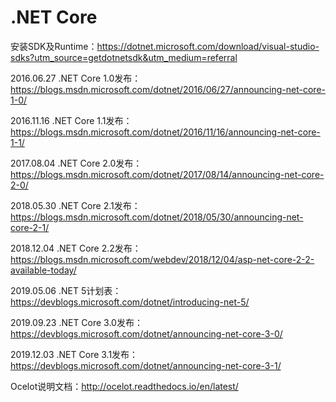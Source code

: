 # .NET Core
安装SDK及Runtime：https://dotnet.microsoft.com/download/visual-studio-sdks?utm_source=getdotnetsdk&utm_medium=referral

2016.06.27 .NET Core 1.0发布：https://blogs.msdn.microsoft.com/dotnet/2016/06/27/announcing-net-core-1-0/

2016.11.16 .NET Core 1.1发布：https://blogs.msdn.microsoft.com/dotnet/2016/11/16/announcing-net-core-1-1/

2017.08.04 .NET Core 2.0发布：https://blogs.msdn.microsoft.com/dotnet/2017/08/14/announcing-net-core-2-0/

2018.05.30 .NET Core 2.1发布：https://blogs.msdn.microsoft.com/dotnet/2018/05/30/announcing-net-core-2-1/

2018.12.04 .NET Core 2.2发布：https://blogs.msdn.microsoft.com/webdev/2018/12/04/asp-net-core-2-2-available-today/

2019.05.06 .NET 5计划表：https://devblogs.microsoft.com/dotnet/introducing-net-5/

2019.09.23 .NET Core 3.0发布：https://devblogs.microsoft.com/dotnet/announcing-net-core-3-0/

2019.12.03 .NET Core 3.1发布：https://devblogs.microsoft.com/dotnet/announcing-net-core-3-1/

Ocelot说明文档：http://ocelot.readthedocs.io/en/latest/

